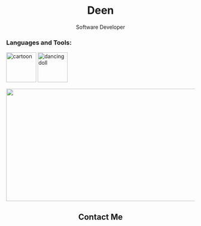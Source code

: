 <!-- Title -->
<h1 align="center">Deen</h1>

<!-- Subtitle -->
<p align="center">Software Developer</p>

<!-- Languages and Tools -->
<h3 align="left">Languages and Tools:</h3>
<p align="left">
  <!-- Add existing code for languages and tools here -->

  <!-- Add a cartoon image -->
  <img src="link_to_cartoon_image" alt="cartoon" width="80" height="80"/>

  <!-- Add an animated dancing doll image -->
  <img src="link_to_dancing_doll_image" alt="dancing doll" width="80" height="80"/>
</p>

<!-- Animated Images -->
<div align="center">
  <!-- Replace existing gif with a more complex animation -->
  <img src="link_to_complex_animation" width="600" height="300"/>
</div>

<!-- GitHub Stats -->
<p align="center">
  <!-- Add existing GitHub stats or any other additional stats here -->
</p>

<!-- Contact Me -->
<h2 align="center">Contact Me</h2>
<p align="center">
  <!-- Add contact information and icons here -->
</p>
